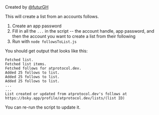 Created by [@futurGH](https://gist.github.com/futurGH/e57331e29cf9330d6c676ca75c597847)

This will create a list from an accounts follows.

1. Create an app password
2. Fill in all the `...` in the script -- the account handle, app password, and then the account you want to create a list from their following
3. Run with `node followsToList.js`

You should get output that looks like this:

```
Fetched list.
Fetched list items.
Fetched follows for atprotocol.dev.
Added 25 follows to list.
Added 25 follows to list.
Added 25 follows to list.
...
...
List created or updated from atprotocol.dev's follows at https://bsky.app/profile/atprotocol.dev/lists/(list ID)
```

You can re-run the script to update it.